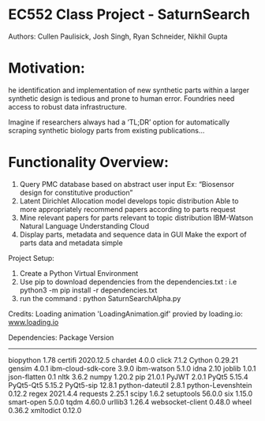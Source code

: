 # EC552 Class Project - SaturnSearch

Authors: Cullen Paulisick, Josh Singh, Ryan Schneider, Nikhil Gupta

# Motivation:
he identification and implementation of new synthetic parts within a larger synthetic design is tedious and prone to human error. Foundries need access to robust data infrastructure. 
 
Imagine if researchers always had a ‘TL;DR’ option for automatically scraping synthetic biology parts from existing publications...


# Functionality Overview:
1. Query PMC database based on abstract user input
Ex: “Biosensor design for constitutive production”
2. Latent Dirichlet Allocation model develops topic distribution
Able to more appropriately recommend papers according to parts request
3. Mine relevant papers for parts relevant to topic distribution
IBM-Watson Natural Language Understanding Cloud
4. Display parts, metadata and sequence data in GUI
Make the export of parts data and metadata simple



Project Setup:
1. Create a Python Virtual Environment
2. Use pip to download dependencies from the dependencies.txt : i.e python3 -m pip install -r dependencies.txt
3. run the command : python SaturnSearchAlpha.py


Credits:
Loading animation 'LoadingAnimation.gif' provied by loading.io: www.loading.io


Dependencies:
Package            Version
------------------ ---------
biopython          1.78
certifi            2020.12.5
chardet            4.0.0
click              7.1.2
Cython             0.29.21
gensim             4.0.1
ibm-cloud-sdk-core 3.9.0
ibm-watson         5.1.0
idna               2.10
joblib             1.0.1
json-flatten       0.1
nltk               3.6.2
numpy              1.20.2
pip                21.0.1
PyJWT              2.0.1
PyQt5              5.15.4
PyQt5-Qt5          5.15.2
PyQt5-sip          12.8.1
python-dateutil    2.8.1
python-Levenshtein 0.12.2
regex              2021.4.4
requests           2.25.1
scipy              1.6.2
setuptools         56.0.0
six                1.15.0
smart-open         5.0.0
tqdm               4.60.0
urllib3            1.26.4
websocket-client   0.48.0
wheel              0.36.2
xmltodict          0.12.0

